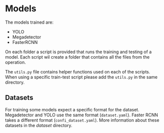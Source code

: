 # Models
The models trained are:
- YOLO
- Megadetector
- FasterRCNN

On each folder a script is provided that runs the training and testing of a model. Each script wil create a folder that contains all the files from the operation.

The `utils.py` file contains helper functions used on each of the scripts. When using a specific train-test script please add the `utils.py` in the same directory.

## Datasets
For training some models expect a specific format for the dataset. Megadetector and YOLO use the same format (`dataset.yaml`). Faster RCNN takes a different format (`confi_dataset.yaml`). More information about these datasets in the _dataset_ directory.